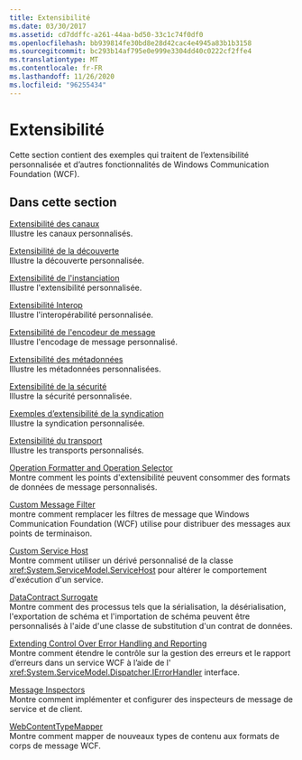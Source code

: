 ```yaml
---
title: Extensibilité
ms.date: 03/30/2017
ms.assetid: cd7ddffc-a261-44aa-bd50-33c1c74f0df0
ms.openlocfilehash: bb939814fe30bd8e28d42cac4e4945a83b1b3158
ms.sourcegitcommit: bc293b14af795e0e999e3304dd40c0222cf2ffe4
ms.translationtype: MT
ms.contentlocale: fr-FR
ms.lasthandoff: 11/26/2020
ms.locfileid: "96255434"
---
```

# <a name="extensibility"></a>Extensibilité

Cette section contient des exemples qui traitent de l’extensibilité personnalisée et d’autres fonctionnalités de Windows Communication Foundation (WCF).  
  
## <a name="in-this-section"></a>Dans cette section  

 [Extensibilité des canaux](channels-extensibility.md)  
 Illustre les canaux personnalisés.  
  
 [Extensibilité de la découverte](/previous-versions/dotnet/netframework-4.0/dd807503(v%3dvs.100))  
 Illustre la découverte personnalisée.  
  
 [Extensibilité de l'instanciation](instancing-extensibility.md)  
 Illustre l'extensibilité personnalisée.  
  
 [Extensibilité Interop](interop-extensibility.md)  
 Illustre l'interopérabilité personnalisée.  
  
 [Extensibilité de l'encodeur de message](message-encoder-extensibility.md)  
 Illustre l'encodage de message personnalisé.  
  
 [Extensibilité des métadonnées](metadata-extensibility.md)  
 Illustre les métadonnées personnalisées.  
  
 [Extensibilité de la sécurité](security-extensibility.md)  
 Illustre la sécurité personnalisée.  
  
 [Exemples d’extensibilité de la syndication](syndication-extensibility-samples.md)  
 Illustre la syndication personnalisée.  
  
 [Extensibilité du transport](transport-extensibility.md)  
 Illustre les transports personnalisés.
  
 [Operation Formatter and Operation Selector](operation-formatter-and-operation-selector.md)  
 Montre comment les points d'extensibilité peuvent consommer des formats de données de message personnalisés.  
  
 [Custom Message Filter](custom-message-filter.md)  
 montre comment remplacer les filtres de message que Windows Communication Foundation (WCF) utilise pour distribuer des messages aux points de terminaison.  
  
 [Custom Service Host](custom-service-host.md)  
 Montre comment utiliser un dérivé personnalisé de la classe <xref:System.ServiceModel.ServiceHost> pour altérer le comportement d'exécution d'un service.  
  
 [DataContract Surrogate](datacontract-surrogate.md)  
 Montre comment des processus tels que la sérialisation, la désérialisation, l'exportation de schéma et l'importation de schéma peuvent être personnalisés à l'aide d'une classe de substitution d'un contrat de données.  
  
 [Extending Control Over Error Handling and Reporting](extending-control-over-error-handling-and-reporting.md)  
 Montre comment étendre le contrôle sur la gestion des erreurs et le rapport d’erreurs dans un service WCF à l’aide de l' <xref:System.ServiceModel.Dispatcher.IErrorHandler> interface.  
  
 [Message Inspectors](message-inspectors.md)  
 Montre comment implémenter et configurer des inspecteurs de message de service et de client.  
  
 [WebContentTypeMapper](webcontenttypemapper-sample.md)  
 Montre comment mapper de nouveaux types de contenu aux formats de corps de message WCF.
